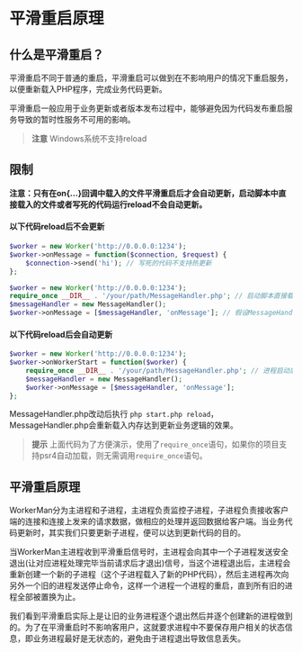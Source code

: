 # 平滑重启原理
## 什么是平滑重启？

平滑重启不同于普通的重启，平滑重启可以做到在不影响用户的情况下重启服务，以便重新载入PHP程序，完成业务代码更新。

平滑重启一般应用于业务更新或者版本发布过程中，能够避免因为代码发布重启服务导致的暂时性服务不可用的影响。

> **注意**
> Windows系统不支持reload

## 限制
**注意：只有在on{...}回调中载入的文件平滑重启后才会自动更新，启动脚本中直接载入的文件或者写死的代码运行reload不会自动更新。**

#### 以下代码reload后不会更新
```php
$worker = new Worker('http://0.0.0.0:1234');
$worker->onMessage = function($connection, $request) {
    $connection->send('hi'); // 写死的代码不支持热更新
};
```

```php
$worker = new Worker('http://0.0.0.0:1234');
require_once __DIR__ . '/your/path/MessageHandler.php'; // 启动脚本直接载入的文件不支持热更新
$messageHandler = new MessageHandler();
$worker->onMessage = [$messageHandler, 'onMessage']; // 假设MessageHandler类里有一个onMessage方法
```


#### 以下代码reload后会自动更新
```php
$worker = new Worker('http://0.0.0.0:1234');
$worker->onWorkerStart = function($worker) {
    require_once __DIR__ . '/your/path/MessageHandler.php'; // 进程启动后载入的文件支持热更新
    $messageHandler = new MessageHandler();
    $worker->onMessage = [$messageHandler, 'onMessage'];
};
```
MessageHandler.php改动后执行 `php start.php reload`，MessageHandler.php会重新载入内存达到更新业务逻辑的效果。


> **提示**
> 上面代码为了方便演示，使用了`require_once`语句，如果你的项目支持psr4自动加载，则无需调用`require_once`语句。

## 平滑重启原理

WorkerMan分为主进程和子进程，主进程负责监控子进程，子进程负责接收客户端的连接和连接上发来的请求数据，做相应的处理并返回数据给客户端。当业务代码更新时，其实我们只要更新子进程，便可以达到更新代码的目的。

当WorkerMan主进程收到平滑重启信号时，主进程会向其中一个子进程发送安全退出(让对应进程处理完毕当前请求后才退出)信号，当这个进程退出后，主进程会重新创建一个新的子进程（这个子进程载入了新的PHP代码），然后主进程再次向另外一个旧的进程发送停止命令，这样一个进程一个进程的重启，直到所有旧的进程全部被置换为止。

我们看到平滑重启实际上是让旧的业务进程逐个退出然后并逐个创建新的进程做到的。为了在平滑重启时不影响客用户，这就要求进程中不要保存用户相关的状态信息，即业务进程最好是无状态的，避免由于进程退出导致信息丢失。
